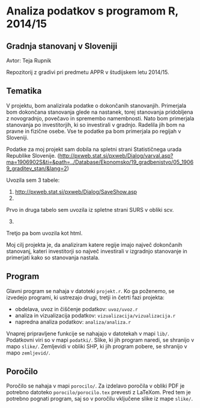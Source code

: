 # Analiza podatkov s programom R, 2014/15

## Gradnja stanovanj v Sloveniji

Avtor: Teja Rupnik

Repozitorij z gradivi pri predmetu APPR v študijskem letu 2014/15.

## Tematika

V projektu, bom analizirala podatke o dokončanih stanovanjih. Primerjala bom dokončana stanovanja glede na nastanek, torej stanovanja pridobljena z novogradnjo, povečavo in spremembo namembnosti. Nato bom primerjala stanovanja po investitorjih, ki so investirali v gradnjo. Radelila jih bom na pravne in fizične osebe. Vse te podatke pa bom primerjala po regijah v Sloveniji.

Podatke za moj projekt sam dobila na spletni strani Statističnega urada Republike Slovenije.
(http://pxweb.stat.si/pxweb/Dialog/varval.asp?ma=1906902S&ti=&path=../Database/Ekonomsko/19_gradbenistvo/05_19069_graditev_stan/&lang=2)

Uvozila sem 3 tabele:

1. http://pxweb.stat.si/pxweb/Dialog/SaveShow.asp
2. 

Prvo in druga tabelo sem uvozila iz spletne strani SURS v obliki scv.

3.

Tretjo pa bom uvozila kot html.

Moj cilj projekta je, da analiziram katere regije imajo največ dokončanih stanovanj, kateri investitorji so največ investirali v izgradnjo stanovanje in primerjati kako so stanovanja nastala.

## Program

Glavni program se nahaja v datoteki `projekt.r`. Ko ga poženemo, se izvedejo
programi, ki ustrezajo drugi, tretji in četrti fazi projekta:

* obdelava, uvoz in čiščenje podatkov: `uvoz/uvoz.r`
* analiza in vizualizacija podatkov: `vizualizacija/vizualizacija.r`
* napredna analiza podatkov: `analiza/analiza.r`

Vnaprej pripravljene funkcije se nahajajo v datotekah v mapi `lib/`. Podatkovni
viri so v mapi `podatki/`. Slike, ki jih program naredi, se shranijo v mapo
`slike/`. Zemljevidi v obliki SHP, ki jih program pobere, se shranijo v mapo
`zemljevid/`.

## Poročilo

Poročilo se nahaja v mapi `porocilo/`. Za izdelavo poročila v obliki PDF je
potrebno datoteko `porocilo/porocilo.tex` prevesti z LaTeXom. Pred tem je
potrebno pognati program, saj so v poročilu vključene slike iz mape `slike/`.
